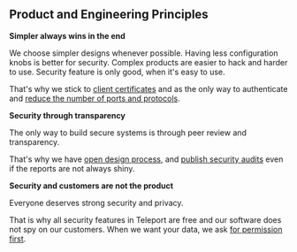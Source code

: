 ## Product and Engineering Principles

**Simpler always wins in the end**

We choose simpler designs whenever possible. Having less configuration knobs
is better for security. Complex products are easier to hack and harder
to use. Security feature is only good, when it's easy to use.

That's why we stick to [client certificates](https://goteleport.com/teleport/how-it-works/certificate-based-authentication-ssh-kubernetes/)
and as the only way to authenticate and [reduce the number of ports and protocols](https://github.com/gravitational/teleport/issues/5777).

**Security through transparency**

The only way to build secure systems is through peer review and transparency.

That's why we have [open design process](https://github.com/gravitational/teleport/pull/5135/files),
and [publish security audits](https://blog.doyensec.com/2020/03/02/gravitational-audit.html) even
if the reports are not always shiny.

**Security and customers are not the product**

Everyone deserves strong security and privacy.

That is why all security features in Teleport are free and our software does not spy on our customers.
When we want your data, we ask [for permission first](https://github.com/gravitational/teleport/pull/5505).
